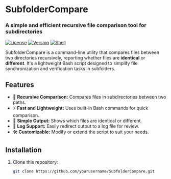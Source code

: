 # SubfolderCompare

### A simple and efficient recursive file comparison tool for subdirectories

[![License](https://img.shields.io/badge/license-MIT-green.svg)](LICENSE)
[![Version](https://img.shields.io/badge/version-1.0-blue.svg)]()
[![Shell](https://img.shields.io/badge/language-Bash-yellow.svg)]()

SubfolderCompare is a command-line utility that compares files between two directories recursively, reporting whether files are **identical** or **different**. It's a lightweight Bash script designed to simplify file synchronization and verification tasks in subfolders.

## Features
- 🌲 **Recursive Comparison:** Compares files in subdirectories between two paths.
- ⚡ **Fast and Lightweight:** Uses built-in Bash commands for quick comparison.
- 📜 **Simple Output:** Shows which files are identical or different.
- 💾 **Log Support:** Easily redirect output to a log file for review.
- 🛠️ **Customizable:** Modify or extend the script to suit your needs.

## Installation

1. Clone this repository:
   ```bash
   git clone https://github.com/yourusername/SubfolderCompare.git

